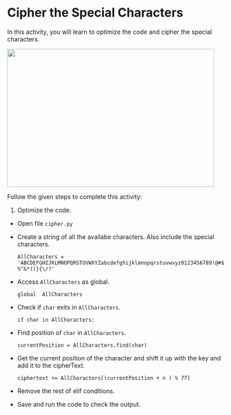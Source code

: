 Cipher the Special Characters
==============================

In this activity, you will learn to optimize the code and cipher the special characters.


<img src= "https://media.slid.es/uploads/1525749/images/10631842/AA1.gif" width = "480" height = "320">


Follow the given steps to complete this activity:

1. Optimize the code.

* Open file `cipher.py`

* Create a string of all the availabe characters. Also include the special characters.

    `AllCharacters = 'ABCDEFGHIJKLMNOPQRSTUVWXYZabcdefghijklmnopqrstuvwxyz0123456789!@#$%^&*()}{\/?'`

* Access `AllCharacters` as global.

    `global  AllCharacters`

*  Check if `char` exits in `AllCharacters`.

    `if char in AllCharacters:`

* Find position of `char` in `AllCharacters`.

    `currentPosition = AllCharacters.find(char)`

* Get the current position of the character and shift it up with the key and add it to the cipherText.

    `ciphertext += AllCharacters[(currentPosition + n ) % 77]`

* Remove the rest of elif conditions.

* Save and run the code to check the output.

